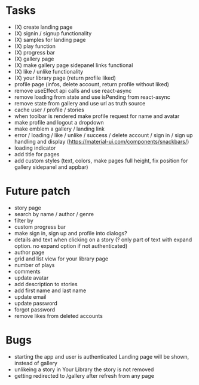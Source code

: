 # Tasks

- (X) create landing page
- (X) signin / signup functionality
- (X) samples for landing page
- (X) play function
- (X) progress bar
- (X) gallery page
- (X) make gallery page sidepanel links functional
- (X) like / unlike functionality
- (X) your library page (return profile liked)
- profile page (infos, delete account, return profile without liked)
- remove useEffect api calls and use react-async
- remove loading from state and use isPending from react-async
- remove state from gallery and use url as truth source
- cache user / profile / stories
- when toolbar is rendered make profile request for name and avatar
- make profile and logout a dropdown
- make emblem a gallery / landing link
- error / loading / like / unlike / success / delete account / sign in / sign up handling and display
  (https://material-ui.com/components/snackbars/)
- loading indicator
- add title for pages
- add custom styles (text, colors, make pages full height, fix position for gallery sidepanel and appbar)

# Future patch

- story page
- search by name / author / genre
- filter by
- custom progress bar
- make sign in, sign up and profile into dialogs?
- details and text when clicking on a story (? only part of text with expand option. no expand option if not authenticated)
- author page
- grid and list view for your library page
- number of plays
- comments
- update avatar
- add description to stories
- add first name and last name
- update email
- update password
- forgot password
- remove likes from deleted accounts

# Bugs

- starting the app and user is authenticated Landing page will be shown, instead of gallery
- unlikeing a story in Your Library the story is not removed
- getting redirected to /gallery after refresh from any page
